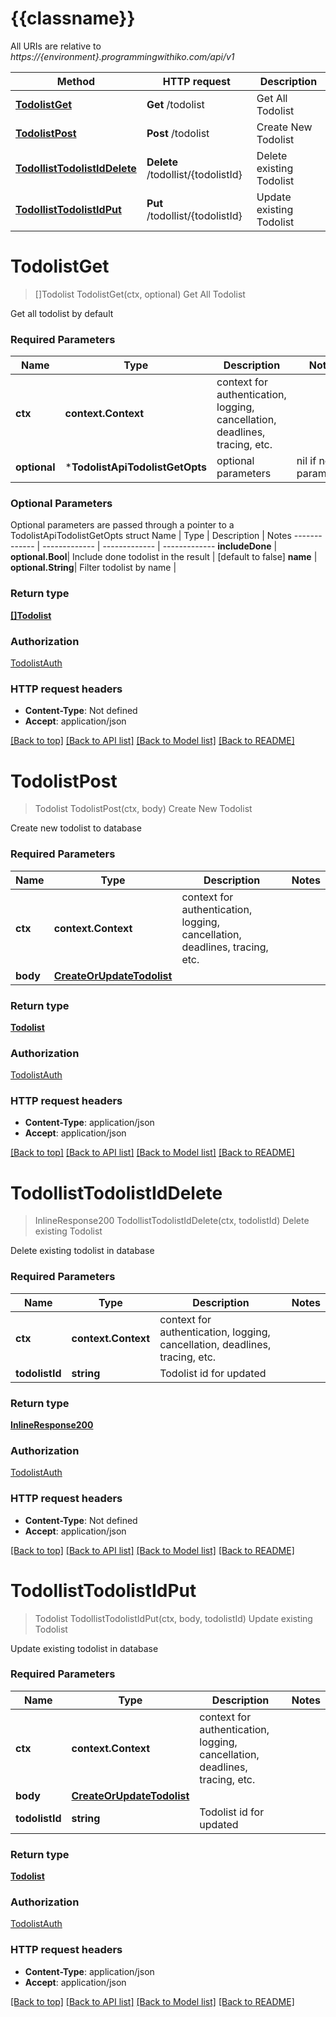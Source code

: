 # {{classname}}

All URIs are relative to *https://{environment}.programmingwithiko.com/api/v1*

Method | HTTP request | Description
------------- | ------------- | -------------
[**TodolistGet**](TodolistApi.md#TodolistGet) | **Get** /todolist | Get All Todolist
[**TodolistPost**](TodolistApi.md#TodolistPost) | **Post** /todolist | Create New Todolist
[**TodollistTodolistIdDelete**](TodolistApi.md#TodollistTodolistIdDelete) | **Delete** /todollist/{todolistId} | Delete existing Todolist
[**TodollistTodolistIdPut**](TodolistApi.md#TodollistTodolistIdPut) | **Put** /todollist/{todolistId} | Update existing Todolist

# **TodolistGet**
> []Todolist TodolistGet(ctx, optional)
Get All Todolist

Get all todolist by default

### Required Parameters

Name | Type | Description  | Notes
------------- | ------------- | ------------- | -------------
 **ctx** | **context.Context** | context for authentication, logging, cancellation, deadlines, tracing, etc.
 **optional** | ***TodolistApiTodolistGetOpts** | optional parameters | nil if no parameters

### Optional Parameters
Optional parameters are passed through a pointer to a TodolistApiTodolistGetOpts struct
Name | Type | Description  | Notes
------------- | ------------- | ------------- | -------------
 **includeDone** | **optional.Bool**| Include done todolist in the result | [default to false]
 **name** | **optional.String**| Filter todolist by name | 

### Return type

[**[]Todolist**](array.md)

### Authorization

[TodolistAuth](../README.md#TodolistAuth)

### HTTP request headers

 - **Content-Type**: Not defined
 - **Accept**: application/json

[[Back to top]](#) [[Back to API list]](../README.md#documentation-for-api-endpoints) [[Back to Model list]](../README.md#documentation-for-models) [[Back to README]](../README.md)

# **TodolistPost**
> Todolist TodolistPost(ctx, body)
Create New Todolist

Create new todolist to database

### Required Parameters

Name | Type | Description  | Notes
------------- | ------------- | ------------- | -------------
 **ctx** | **context.Context** | context for authentication, logging, cancellation, deadlines, tracing, etc.
  **body** | [**CreateOrUpdateTodolist**](CreateOrUpdateTodolist.md)|  | 

### Return type

[**Todolist**](Todolist.md)

### Authorization

[TodolistAuth](../README.md#TodolistAuth)

### HTTP request headers

 - **Content-Type**: application/json
 - **Accept**: application/json

[[Back to top]](#) [[Back to API list]](../README.md#documentation-for-api-endpoints) [[Back to Model list]](../README.md#documentation-for-models) [[Back to README]](../README.md)

# **TodollistTodolistIdDelete**
> InlineResponse200 TodollistTodolistIdDelete(ctx, todolistId)
Delete existing Todolist

Delete existing todolist in database

### Required Parameters

Name | Type | Description  | Notes
------------- | ------------- | ------------- | -------------
 **ctx** | **context.Context** | context for authentication, logging, cancellation, deadlines, tracing, etc.
  **todolistId** | **string**| Todolist id for updated | 

### Return type

[**InlineResponse200**](inline_response_200.md)

### Authorization

[TodolistAuth](../README.md#TodolistAuth)

### HTTP request headers

 - **Content-Type**: Not defined
 - **Accept**: application/json

[[Back to top]](#) [[Back to API list]](../README.md#documentation-for-api-endpoints) [[Back to Model list]](../README.md#documentation-for-models) [[Back to README]](../README.md)

# **TodollistTodolistIdPut**
> Todolist TodollistTodolistIdPut(ctx, body, todolistId)
Update existing Todolist

Update existing todolist in database

### Required Parameters

Name | Type | Description  | Notes
------------- | ------------- | ------------- | -------------
 **ctx** | **context.Context** | context for authentication, logging, cancellation, deadlines, tracing, etc.
  **body** | [**CreateOrUpdateTodolist**](CreateOrUpdateTodolist.md)|  | 
  **todolistId** | **string**| Todolist id for updated | 

### Return type

[**Todolist**](Todolist.md)

### Authorization

[TodolistAuth](../README.md#TodolistAuth)

### HTTP request headers

 - **Content-Type**: application/json
 - **Accept**: application/json

[[Back to top]](#) [[Back to API list]](../README.md#documentation-for-api-endpoints) [[Back to Model list]](../README.md#documentation-for-models) [[Back to README]](../README.md)

